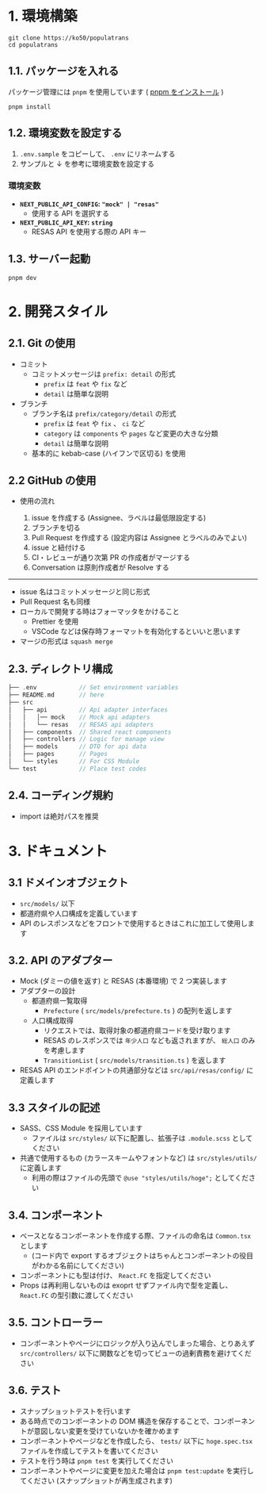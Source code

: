 # 1. **環境構築**

```
git clone https://ko50/populatrans
cd populatrans
```

## 1.1. **パッケージを入れる**

パッケージ管理には `pnpm` を使用しています
( [pnpm をインストール](https://pnpm.io/installation) )

```
pnpm install
```

## 1.2. **環境変数を設定する**

1. `.env.sample` をコピーして、 `.env` にリネームする
1. サンプルと ↓ を参考に環境変数を設定する

### 環境変数

- **`NEXT_PUBLIC_API_CONFIG`: `"mock" | "resas"`**
  - 使用する API を選択する
- **`NEXT_PUBLIC_API_KEY`: `string`**
  - RESAS API を使用する際の API キー

## 1.3. **サーバー起動**

```
pnpm dev
```

# 2. **開発スタイル**

## 2.1. **Git の使用**

- コミット
  - コミットメッセージは `prefix: detail` の形式
    - `prefix` は `feat` や `fix` など
    - `detail` は簡単な説明
- ブランチ
  - ブランチ名は `prefix/category/detail` の形式
    - `prefix` は `feat` や `fix` 、 `ci` など
    - `category` は `components` や `pages` など変更の大きな分類
    - `detail` は簡単な説明
  - 基本的に kebab-case (ハイフンで区切る) を使用

## 2.2 **GitHub の使用**

- 使用の流れ

  1. issue を作成する (Assignee、ラベルは最低限設定する)
  1. ブランチを切る
  1. Pull Request を作成する (設定内容は Assignee とラベルのみでよい)
  1. issue と紐付ける
  1. CI・レビューが通り次第 PR の作成者がマージする
  1. Conversation は原則作成者が Resolve する

---

- issue 名はコミットメッセージと同じ形式
- Pull Request 名も同様
- ローカルで開発する時はフォーマッタをかけること
  - Prettier を使用
  - VSCode などは保存時フォーマットを有効化するといいと思います
- マージの形式は `squash merge`

## 2.3. **ディレクトリ構成**

```c
├── .env            // Set environment variables
├── README.md       // here
├── src
│   ├── api         // Api adapter interfaces
│   │   │── mock    // Mock api adapters
│   │   └── resas   // RESAS api adapters
│   ├── components  // Shared react components
│   ├── controllers // Logic for manage view
│   ├── models      // DTO for api data
│   ├── pages       // Pages
│   └── styles      // For CSS Module
└── test            // Place test codes
```

## 2.4. **コーディング規約**

- import は絶対パスを推奨

# 3. **ドキュメント**

## 3.1 **ドメインオブジェクト**

- `src/models/` 以下
- 都道府県や人口構成を定義しています
- API のレスポンスなどをフロントで使用するときはこれに加工して使用します

## 3.2. **API のアダプター**

- Mock (ダミーの値を返す) と RESAS (本番環境) で 2 つ実装します
- アダプターの設計
  - 都道府県一覧取得
    - `Prefecture` ( `src/models/prefecture.ts` ) の配列を返します
  - 人口構成取得
    - リクエストでは、取得対象の都道府県コードを受け取ります
    - RESAS のレスポンスでは `年少人口` なども返されますが、 `総人口` のみを考慮します
    - `TransitionList` ( `src/models/transition.ts` ) を返します
- RESAS API のエンドポイントの共通部分などは `src/api/resas/config/` に定義します

## 3.3 **スタイルの記述**

- SASS、CSS Module を採用しています
  - ファイルは `src/styles/` 以下に配置し、拡張子は `.module.scss` としてください
- 共通で使用するもの (カラースキームやフォントなど) は `src/styles/utils/` に定義します
  - 利用の際はファイルの先頭で `@use "styles/utils/hoge";` としてください

## 3.4. **コンポーネント**

- ベースとなるコンポーネントを作成する際、ファイルの命名は `Common.tsx` とします
  - (コード内で export するオブジェクトはちゃんとコンポーネントの役目がわかる名前にしてください)
- コンポーネントにも型は付け、 `React.FC` を指定してください
- Props は再利用しないものは exoprt せずファイル内で型を定義し、 `React.FC` の型引数に渡してください

## 3.5. **コントローラー**

- コンポーネントやページにロジックが入り込んでしまった場合、とりあえず `src/controllers/` 以下に関数などを切ってビューの過剰責務を避けてください

## 3.6. **テスト**

- スナップショットテストを行います
- ある時点でのコンポーネントの DOM 構造を保存することで、コンポーネントが意図しない変更を受けていないかを確かめます
- コンポーネントやページなどを作成したら、 `tests/` 以下に `hoge.spec.tsx` ファイルを作成してテストを書いてください
- テストを行う時は `pnpm test` を実行してください
- コンポーネントやページに変更を加えた場合は `pnpm test:update` を実行してください (スナップショットが再生成されます)
